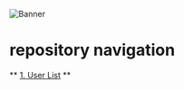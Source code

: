 ![Banner]([https://cdn.discordapp.com/attachments/736633764930912257/991600460685377607/unknown.png](https://cdn.discordapp.com/attachments/736633764930912257/1009591361617543229/TestTask.png))

# repository navigation
** <a href="https://github.com/BlueRexPY/TestTask/tree/main/testtask-userlist" target="_blank">1. User List</a> **
